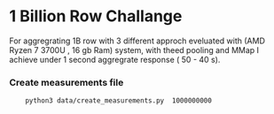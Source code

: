 # 1 Billion Row Challange

For aggregrating 1B row with 3 different approch eveluated with (AMD Ryzen 7 3700U , 16 gb Ram) system, with theed pooling and MMap I achieve under 1 second aggregrate response ( 50 - 40 s).

### Create measurements file

```bash
    python3 data/create_measurements.py  1000000000
```
